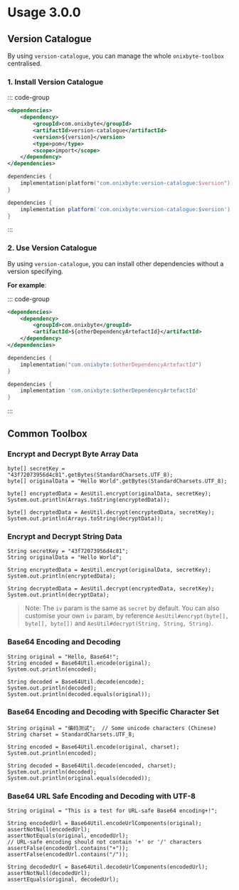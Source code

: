 # Usage <Badge>3.0.0</Badge>

## Version Catalogue

By using `version-catalogue`, you can manage the whole `onixbyte-toolbox` centralised.

### 1. Install Version Catalogue

::: code-group

```xml [Maven]
<dependencies>
    <dependency>
        <groupId>com.onixbyte</groupId>
        <artifactId>version-catalogue</artifactId>
        <version>${version}</version>
        <type>pom</type>
        <scope>import</scope>
    </dependency>
</dependencies>
```

```kotlin [Gradle (Kotlin DSL)]
dependencies {
    implementation(platform("com.onixbyte:version-catalogue:$version"))
}
```

```groovy [Gradle (Groovy DSL)]
dependencies {
    implementation platform('com.onixbyte:version-catalogue:$version')
}
```

:::

### 2. Use Version Catalogue

By using `version-catalogue`, you can install other dependencies without a version specifying.

**For example**:

::: code-group

```xml [Maven]
<dependencies>
    <dependency>
        <groupId>com.onixbyte</groupId>
        <artifactId>${otherDependencyArtefactId}</artifactId>
    </dependency>
</dependencies>
```

```kotlin [Gradle (Kotlin DSL)]
dependencies {
    implementation("com.onixbyte:$otherDependencyArtefactId")
}
```

```groovy [Gradle (Groovy DSL)]
dependencies {
    implementation 'com.onixbyte:$otherDependencyArtefactId'
}
```

:::

## Common Toolbox

### Encrypt and Decrypt Byte Array Data

```java:line-numbers{4,7}
byte[] secretKey = "43f72073956d4c81".getBytes(StandardCharsets.UTF_8);
byte[] originalData = "Hello World".getBytes(StandardCharsets.UTF_8);

byte[] encryptedData = AesUtil.encrypt(originalData, secretKey);
System.out.println(Arrays.toString(encryptedData));

byte[] decryptedData = AesUtil.decrypt(encryptedData, secretKey);
System.out.println(Arrays.toString(decryptData));
```

### Encrypt and Decrypt String Data

```java:line-numbers{4,7}
String secretKey = "43f72073956d4c81";
String originalData = "Hello World";

String encryptedData = AesUtil.encrypt(originalData, secretKey);
System.out.println(encryptedData);

String decryptedData = AesUtil.decrypt(encryptedData, secretKey);
System.out.println(decryptData);
```

> Note: The `iv` param is the same as `secret` by default. You can also customise your own `iv`
> param, by reference `AesUtil#encrypt(byte[], byte[], byte[])` and
> `AesUtil#decrypt(String, String, String)`.

### Base64 Encoding and Decoding

```java:line-numbers{2,5}
String original = "Hello, Base64!";
String encoded = Base64Util.encode(original);
System.out.println(encoded);

String decoded = Base64Util.decode(encode);
System.out.println(decoded);
System.out.println(decoded.equals(original));
```

### Base64 Encoding and Decoding with Specific Character Set

```java:line-numbers{4,7}
String original = "编码测试";  // Some unicode characters (Chinese)
String charset = StandardCharsets.UTF_8;

String encoded = Base64Util.encode(original, charset);
System.out.println(encoded);

String decoded = Base64Util.decode(encoded, charset);
System.out.println(decoded);
System.out.println(original.equals(decoded));
```

### Base64 URL Safe Encoding and Decoding with UTF-8

```java:line-numbers{3,10}
String original = "This is a test for URL-safe Base64 encoding+!";

String encodedUrl = Base64Util.encodeUrlComponents(original);
assertNotNull(encodedUrl);
assertNotEquals(original, encodedUrl);
// URL-safe encoding should not contain '+' or '/' characters
assertFalse(encodedUrl.contains("+"));
assertFalse(encodedUrl.contains("/"));

String decodedUrl = Base64Util.decodeUrlComponents(encodedUrl);
assertNotNull(decodedUrl);
assertEquals(original, decodedUrl);
```
